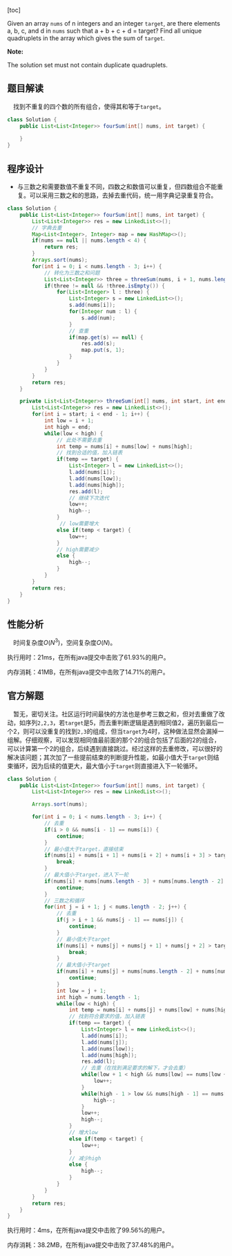 [toc]

Given an array `nums` of n integers and an integer `target`, are there elements a, b, c, and d in `nums` such that a + b + c + d = target? Find all unique quadruplets in the array which gives the sum of `target`.

**Note:**

The solution set must not contain duplicate quadruplets.



## 题目解读

&emsp;找到不重复的四个数的所有组合，使得其和等于`target`。

```java
class Solution {
    public List<List<Integer>> fourSum(int[] nums, int target) {
        
    }
}
```

## 程序设计

* 与三数之和需要数值不重复不同，四数之和数值可以重复，但四数组合不能重复。可以采用三数之和的思路，去掉去重代码，统一用字典记录重复符合。

```java
class Solution {
    public List<List<Integer>> fourSum(int[] nums, int target) {
        List<List<Integer>> res = new LinkedList<>();
        // 字典去重
        Map<List<Integer>, Integer> map = new HashMap<>();
        if(nums == null || nums.length < 4) {
            return res;
        }
        Arrays.sort(nums);
        for(int i = 0; i < nums.length - 3; i++) {
            // 转化为三数之和问题
            List<List<Integer>> three = threeSum(nums, i + 1, nums.length - 1, target - nums[i]);
            if(three != null && !three.isEmpty()) {
                for(List<Integer> l : three) {
                    List<Integer> s = new LinkedList<>();
                    s.add(nums[i]);
                    for(Integer num : l) {
                        s.add(num);
                    }
                    // 查重
                    if(map.get(s) == null) {
                        res.add(s);
                        map.put(s, 1);
                    }
                }
            }
        }
        return res;
    }

    private List<List<Integer>> threeSum(int[] nums, int start, int end, int target) {
        List<List<Integer>> res = new LinkedList<>();
        for(int i = start; i < end - 1; i++) {
            int low = i + 1;
            int high = end;
            while(low < high) {
                // 此处不需要去重
                int temp = nums[i] + nums[low] + nums[high];
                // 找到合适的值，加入链表
                if(temp == target) {
                    List<Integer> l = new LinkedList<>();
                    l.add(nums[i]);
                    l.add(nums[low]);
                    l.add(nums[high]);
                    res.add(l);
                    // 继续下次迭代
                    low++;
                    high--;
                } 
                 // low需要增大
                else if(temp < target) {
                    low++;
                } 
                // high需要减少
                else {
                    high--;
                }
            }
        }
        return res;
    }
}
```

## 性能分析

&emsp;时间复杂度$O(N^3)$，空间复杂度$O(N)$。

执行用时：21ms，在所有java提交中击败了61.93%的用户。

内存消耗：41MB，在所有java提交中击败了14.71%的用户。

## 官方解题

&emsp;暂无，密切关注。社区运行时间最快的方法也是参考三数之和，但对去重做了改动，如序列`2,2,3`，若`target`是5，而去重判断逻辑是遇到相同值2，遍历到最后一个2，则可以没重复的找到`2,3`的组成，但当`target`为4时，这种做法显然会漏掉一组解。仔细观察，可以发现相同值最前面的那个2的组合包括了后面的2的组合，可以计算第一个2的组合，后续遇到直接跳过。经过这样的去重修改，可以很好的解决该问题；其次加了一些提前结束的判断提升性能，如最小值大于`target`则结束循环，因为后续的值更大，最大值小于`target`则直接进入下一轮循环。

```java
class Solution {
    public List<List<Integer>> fourSum(int[] nums, int target) {
        List<List<Integer>> res = new LinkedList<>();

        Arrays.sort(nums);

        for(int i = 0; i < nums.length - 3; i++) {
            // 去重
            if(i > 0 && nums[i - 1] == nums[i]) {
                continue;
            }
            // 最小值大于target，直接结束
            if(nums[i] + nums[i + 1] + nums[i + 2] + nums[i + 3] > target) {
                break;
            }
            // 最大值小于target，进入下一轮
            if(nums[i] + nums[nums.length - 3] + nums[nums.length - 2] + nums[nums.length - 1] < target) {
                continue;
            }
            // 三数之和循环
            for(int j = i + 1; j < nums.length - 2; j++) {
                // 去重
                if(j > i + 1 && nums[j - 1] == nums[j]) {
                    continue;
                }
                // 最小值大于target
                if(nums[i] + nums[j] + nums[j + 1] + nums[j + 2] > target) {
                    break;
                }
                // 最大值小于target
                if(nums[i] + nums[j] + nums[nums.length - 2] + nums[nums.length - 1] < target) {
                    continue;
                }
                int low = j + 1;
                int high = nums.length - 1;
                while(low < high) {
                    int temp = nums[i] + nums[j] + nums[low] + nums[high] ;
                    // 找到符合要求的值，加入链表
                    if(temp == target) {
                        List<Integer> l = new LinkedList<>();
                        l.add(nums[i]);
                        l.add(nums[j]);
                        l.add(nums[low]);
                        l.add(nums[high]);
                        res.add(l);
                        // 去重（在找到满足要求的解下，才会去重）
                        while(low + 1 < high && nums[low] == nums[low + 1]) {
                            low++;
                        }
                        while(high - 1 > low && nums[high - 1] == nums[high]){
                            high--;
                        }
                        low++;
                        high--;
                    } 
                    // 增大low
                    else if(temp < target) {
                        low++;
                    }
                    // 减少high
                    else {
                        high--;
                    }
                }
            }
        }
        return res;
    }
}
```

执行用时：4ms，在所有java提交中击败了99.56%的用户。

内存消耗：38.2MB，在所有java提交中击败了37.48%的用户。